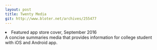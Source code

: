 ```yaml
---
layout: post
title: Twenty Media
git: http://www.bloter.net/archives/255477
---
```

<li>Featured app store cover, September 2016</li>
A concise summaries media that provides information for college student with iOS and Android app.
